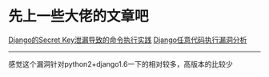 # 先上一些大佬的文章吧
[Django的Secret Key泄漏导致的命令执行实践](http://www.polaris-lab.com/index.php/archives/426/)
[Django任意代码执行漏洞分析](https://www.secpulse.com/archives/36756.html)

---
感觉这个漏洞针对python2+django1.6一下的相对较多，高版本的比较少